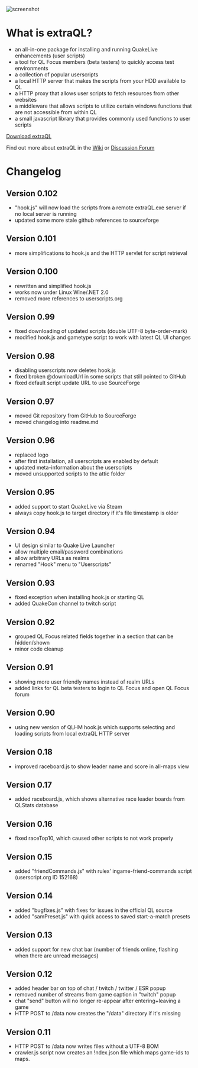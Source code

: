 ﻿![screenshot](https://a.fsdn.com/con/app/proj/extraql/screenshots/001-extraQL.png/182/137)

What is extraQL?
================

- an all-in-one package for installing and running QuakeLive enhancements (user scripts)
- a tool for QL Focus members (beta testers) to quickly access test environments
- a collection of popular userscripts
- a local HTTP server that makes the scripts from your HDD available to QL
- a HTTP proxy that allows user scripts to fetch resources from other websites
- a middleware that allows scripts to utilize certain windows functions that are not accessible from within QL
- a small javascript library that provides commonly used functions to user scripts

[Download extraQL](https://sourceforge.net/projects/extraql/files/)

Find out more about extraQL in the [Wiki](https://sourceforge.net/p/extraql/wiki/Home/) or [Discussion Forum](https://sourceforge.net/p/extraql/discussion/)

Changelog
=========

Version 0.102
---

- "hook.js" will now load the scripts from a remote extraQL.exe server if no local server is running 
- updated some more stale github references to sourceforge

Version 0.101
---

- more simplifications to hook.js and the HTTP servlet for script retrieval

Version 0.100
---

- rewritten and simplified hook.js
- works now under Linux Wine/.NET 2.0
- removed more references to userscripts.org

Version 0.99
---

- fixed downloading of updated scripts (double UTF-8 byte-order-mark)
- modified hook.js and gametype script to work with latest QL UI changes

Version 0.98
---

- disabling userscripts now deletes hook.js
- fixed broken @downloadUrl in some scripts that still pointed to GitHub
- fixed default script update URL to use SourceForge

Version 0.97
---

- moved Git repository from GitHub to SourceForge
- moved changelog into readme.md

Version 0.96
---

- replaced logo
- after first installation, all userscripts are enabled by default
- updated meta-information about the userscripts
- moved unsupported scripts to the attic folder

Version 0.95
---

- added support to start QuakeLive via Steam
- always copy hook.js to target directory if it's file timestamp is older

Version 0.94
---

- UI design similar to Quake Live Launcher
- allow multiple email/password combinations
- allow arbitrary URLs as realms
- renamed "Hook" menu to "Userscripts"

Version 0.93
---

- fixed exception when installing hook.js or starting QL
- added QuakeCon channel to twitch script

Version 0.92
---
- grouped QL Focus related fields together in a section that can be hidden/shown
- minor code cleanup

Version 0.91
---

- showing more user friendly names instead of realm URLs
- added links for QL beta testers to login to QL Focus and open QL Focus forum

Version 0.90
---

- using new version of QLHM hook.js which supports selecting and loading scripts from local extraQL HTTP server

Version 0.18
---

- improved raceboard.js to show leader name and score in all-maps view

Version 0.17
---

- added raceboard.js, which shows alternative race leader boards from QLStats database

Version 0.16
---

- fixed raceTop10, which caused other scripts to not work properly

Version 0.15
---

- added "friendCommands.js" with rulex' ingame-friend-commands script (userscript.org ID 152168)

Version 0.14
---

- added "bugfixes.js" with fixes for issues in the official QL source
- added "samPreset.js" with quick access to saved start-a-match presets

Version 0.13
---

- added support for new chat bar (number of friends online, flashing when there are unread messages)

Version 0.12
---

- added header bar on top of chat / twitch / twitter / ESR popup
- removed number of streams from game caption in "twitch" popup
- chat "send" button will no longer re-appear after entering+leaving a game
- HTTP POST to /data now creates the "/data" directory if it's missing

Version 0.11
---

- HTTP POST to /data now writes files without a UTF-8 BOM
- crawler.js script now creates an !ndex.json file which maps game-ids to maps.